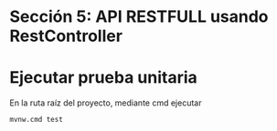 # Sección 5: API RESTFULL usando RestController

# Ejecutar prueba unitaria
En la ruta raíz del proyecto, mediante cmd ejecutar
```
mvnw.cmd test
```